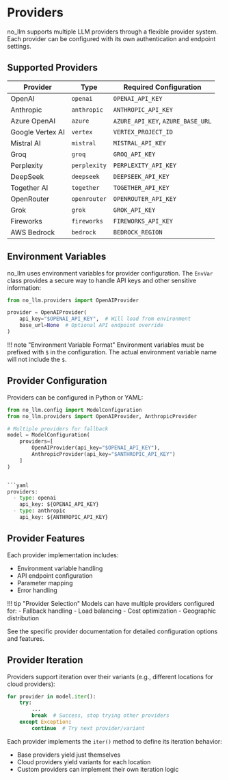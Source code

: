 # Providers

no_llm supports multiple LLM providers through a flexible provider system. Each provider can be configured with its own authentication and endpoint settings.

## Supported Providers

| Provider | Type | Required Configuration |
|----------|------|----------------------|
| OpenAI | `openai` | `OPENAI_API_KEY` |
| Anthropic | `anthropic` | `ANTHROPIC_API_KEY` |
| Azure OpenAI | `azure` | `AZURE_API_KEY`, `AZURE_BASE_URL` |
| Google Vertex AI | `vertex` | `VERTEX_PROJECT_ID` |
| Mistral AI | `mistral` | `MISTRAL_API_KEY` |
| Groq | `groq` | `GROQ_API_KEY` |
| Perplexity | `perplexity` | `PERPLEXITY_API_KEY` |
| DeepSeek | `deepseek` | `DEEPSEEK_API_KEY` |
| Together AI | `together` | `TOGETHER_API_KEY` |
| OpenRouter | `openrouter` | `OPENROUTER_API_KEY` |
| Grok | `grok` | `GROK_API_KEY` |
| Fireworks | `fireworks` | `FIREWORKS_API_KEY` |
| AWS Bedrock | `bedrock` | `BEDROCK_REGION` |

## Environment Variables

no_llm uses environment variables for provider configuration. The `EnvVar` class provides a secure way to handle API keys and other sensitive information:

```python
from no_llm.providers import OpenAIProvider

provider = OpenAIProvider(
    api_key="$OPENAI_API_KEY",  # Will load from environment
    base_url=None  # Optional API endpoint override
)
```

!!! note "Environment Variable Format"
    Environment variables must be prefixed with `$` in the configuration. The actual environment variable name will not include the `$`.

## Provider Configuration

Providers can be configured in Python or YAML:

```python
from no_llm.config import ModelConfiguration
from no_llm.providers import OpenAIProvider, AnthropicProvider

# Multiple providers for fallback
model = ModelConfiguration(
    providers=[
        OpenAIProvider(api_key="$OPENAI_API_KEY"),
        AnthropicProvider(api_key="$ANTHROPIC_API_KEY")
    ]
)


```yaml
providers:
  - type: openai
    api_key: ${OPENAI_API_KEY}
  - type: anthropic
    api_key: ${ANTHROPIC_API_KEY}
```

## Provider Features

Each provider implementation includes:
- Environment variable handling
- API endpoint configuration
- Parameter mapping
- Error handling

!!! tip "Provider Selection"
    Models can have multiple providers configured for:
    - Fallback handling
    - Load balancing
    - Cost optimization
    - Geographic distribution

See the specific provider documentation for detailed configuration options and features.

## Provider Iteration

Providers support iteration over their variants (e.g., different locations for cloud providers):

```python
for provider in model.iter():
    try:
        ...
        break  # Success, stop trying other providers
    except Exception:
        continue  # Try next provider/variant
```

Each provider implements the `iter()` method to define its iteration behavior:
- Base providers yield just themselves
- Cloud providers yield variants for each location
- Custom providers can implement their own iteration logic
